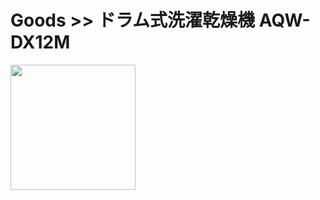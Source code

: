 # Goods >> ドラム式洗濯乾燥機 AQW-DX12M

<img src="https://res.cloudinary.com/silverbirder/image/upload/v1638099502/silver-birder.github.io/purchases/dx12m-clause-2.jpg" style="width: 200px"/>